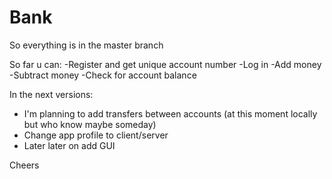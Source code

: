 # Bank
So everything is in the master branch 


So far u can:
-Register and get unique account number
-Log in 
-Add money 
-Subtract money
-Check for account balance


In the next versions:
- I'm planning to add transfers between accounts (at this moment locally but who know maybe someday)
- Change app profile to client/server
- Later later on add GUI


Cheers

